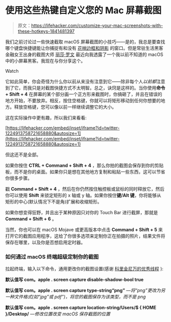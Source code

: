 # 使用这些热键自定义您的 Mac 屏幕截图

> 原文：<https://lifehacker.com/customize-your-mac-screenshots-with-these-hotkeys-1841481397>

我们之前讨论过一些快速截取 macOS 屏幕截图的小技巧——是的，我总是要查找哪个键盘快捷键能让你捕捉有和没有 [花哨边框和阴影](https://lifehacker.com/how-to-take-prettier-screenshots-on-a-mac-1828009545) 的窗口。但是常驻生活黑客金融女王出身的截图大师 [丽莎·罗文](https://kinja.com/lisatella) 最近向我透露了一个我以前不知道的 macOS 中的小屏幕黑客。我现在与你分享这个。

Watch

它如此简单，你会奇怪为什么你以前从来没有注意到它——除非每个人*以前都*注意到了它，而我只是对截图快捷方式不太明智。总之，诀窍是这样的。当你使用**命令+ Shift + 4** 在屏幕的某个部分画一个正方形来截图时，你搞砸了，并且在错误的地方开始，不要放弃。相反，按住空格键，你就可以将矩形移动到任何你想要的地方。释放空格键，您可以像以前一样继续调整它的大小。

这在实际操作中更有趣，所以我们来看看:

 [https://lifehacker.com/embed/inset/iframe?id=twitter-1224913758721658880&autosize=1](https://lifehacker.com/embed/inset/iframe?id=twitter-1224913758721658880&autosize=1) 

但这还不是全部。

如果你按住 **CTRL + Command + Shift + 4** ，那么你拍的截图会保存到你的剪贴板，而不是你的桌面。如果你只是想在其他地方复制和粘贴一些东西，这可以节省你很多步骤。

戳 **Command + Shift + 4** ，然后在你仍然按住触控板或鼠标的同时释放它，然后你可以使用 **Shift** 来锁定矩形的 x 轴或 y 轴。如果你按住**键/Alt 键**，你将能够从矩形的中心(默认情况下不是角)扩展和收缩矩形。

如果你想变得狂野，并且出于某种原因只对你的 Touch Bar 进行截屏，那就是 **Command + Shift + 6** 。

当然，你也可以在 macOS Mojave 或更高版本中点击 **Command + Shift + 5** 来打开它的截图应用程序，这给了你很多选项来定制你正在拍摄的照片，结果文件将保存在哪里，以及你是否想启用定时器。

### 如何通过 macOS 终端超级定制你的截图

拉起终端，输入以下命令，通用更改你的截图设置(感谢 [科里金尼万的优秀线程](https://twitter.com/CoreyGinnivan/status/1187209574303973376) ):

**默认值写 com。apple . screen capture disable-shadow-bool true**

**默认值写 com。apple . screen capture type-string“png”**
*—将“png”更改为另一种文件格式(如“jpg”或 pdf”)，将您的截图保存为该类型，而不是 png*

**默认值写 com。apple . screen capture location-string/Users/$ { HOME }/Desktop/**
*—修改位置改变 macOS 保存截图的位置*